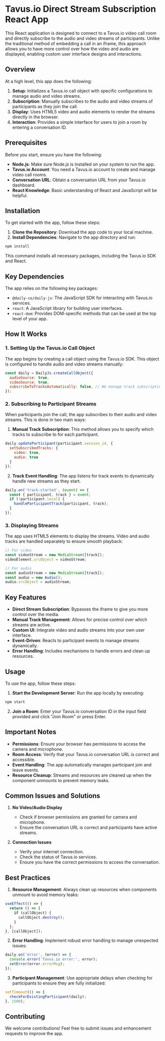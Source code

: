# Tavus.io Direct Stream Subscription React App

This React application is designed to connect to a Tavus.io video call room and directly subscribe to the audio and video streams of participants. Unlike the traditional method of embedding a call in an iframe, this approach allows you to have more control over how the video and audio are displayed, enabling custom user interface designs and interactions.

## Overview

At a high level, this app does the following:

1. **Setup**: Initializes a Tavus.io call object with specific configurations to manage audio and video streams.
2. **Subscription**: Manually subscribes to the audio and video streams of participants as they join the call.
3. **Display**: Uses HTML5 video and audio elements to render the streams directly in the browser.
4. **Interaction**: Provides a simple interface for users to join a room by entering a conversation ID.

## Prerequisites

Before you start, ensure you have the following:

- **Node.js**: Make sure Node.js is installed on your system to run the app.
- **Tavus.io Account**: You need a Tavus.io account to create and manage video call rooms.
- **Conversation URL**: Obtain a conversation URL from your Tavus.io dashboard.
- **React Knowledge**: Basic understanding of React and JavaScript will be helpful.

## Installation

To get started with the app, follow these steps:

1. **Clone the Repository**: Download the app code to your local machine.
2. **Install Dependencies**: Navigate to the app directory and run:
```bash
npm install
```
This command installs all necessary packages, including the Tavus.io SDK and React.

## Key Dependencies

The app relies on the following key packages:

- `@daily-co/daily-js`: The JavaScript SDK for interacting with Tavus.io services.
- `react`: A JavaScript library for building user interfaces.
- `react-dom`: Provides DOM-specific methods that can be used at the top level of your app.

## How It Works

### 1. Setting Up the Tavus.io Call Object

The app begins by creating a call object using the Tavus.io SDK. This object is configured to handle audio and video streams manually:

```javascript
const daily = DailyJs.createCallObject({
  audioSource: true,
  videoSource: true,
  subscribeToTracksAutomatically: false, // We manage track subscriptions manually
});
```

### 2. Subscribing to Participant Streams

When participants join the call, the app subscribes to their audio and video streams. This is done in two main ways:

1. **Manual Track Subscription**: This method allows you to specify which tracks to subscribe to for each participant.
```javascript
daily.updateParticipant(participant.session_id, {
  setSubscribedTracks: {
    video: true,
    audio: true
  }
});
```

2. **Track Event Handling**: The app listens for track events to dynamically handle new streams as they start.
```javascript
daily.on('track-started', (event) => {
  const { participant, track } = event;
  if (!participant.local) {
    handleParticipantTrack(participant, track);
  }
});
```

### 3. Displaying Streams

The app uses HTML5 elements to display the streams. Video and audio tracks are handled separately to ensure smooth playback:

```javascript
// For video
const videoStream = new MediaStream([track]);
videoElement.srcObject = videoStream;

// For audio
const audioStream = new MediaStream([track]);
const audio = new Audio();
audio.srcObject = audioStream;
```

## Key Features

- **Direct Stream Subscription**: Bypasses the iframe to give you more control over the media.
- **Manual Track Management**: Allows for precise control over which streams are active.
- **Custom UI**: Integrate video and audio streams into your own user interface.
- **Event-Driven**: Reacts to participant events to manage streams dynamically.
- **Error Handling**: Includes mechanisms to handle errors and clean up resources.

## Usage

To use the app, follow these steps:

1. **Start the Development Server**: Run the app locally by executing:
```bash
npm start
```

2. **Join a Room**: Enter your Tavus.io conversation ID in the input field provided and click "Join Room" or press Enter.

## Important Notes

- **Permissions**: Ensure your browser has permissions to access the camera and microphone.
- **Room Access**: Verify that your Tavus.io conversation URL is correct and accessible.
- **Event Handling**: The app automatically manages participant join and leave events.
- **Resource Cleanup**: Streams and resources are cleaned up when the component unmounts to prevent memory leaks.

## Common Issues and Solutions

1. **No Video/Audio Display**
   - Check if browser permissions are granted for camera and microphone.
   - Ensure the conversation URL is correct and participants have active streams.

2. **Connection Issues**
   - Verify your internet connection.
   - Check the status of Tavus.io services.
   - Ensure you have the correct permissions to access the conversation.

## Best Practices

1. **Resource Management**: Always clean up resources when components unmount to avoid memory leaks:
```javascript
useEffect(() => {
  return () => {
    if (callObject) {
      callObject.destroy();
    }
  };
}, [callObject]);
```

2. **Error Handling**: Implement robust error handling to manage unexpected issues:
```javascript
daily.on('error', (error) => {
  console.error('Tavus.io error:', error);
  setError(error.errorMsg);
});
```

3. **Participant Management**: Use appropriate delays when checking for participants to ensure they are fully initialized:
```javascript
setTimeout(() => {
  checkForExistingParticipant(daily);
}, 1500);
```

## Contributing

We welcome contributions! Feel free to submit issues and enhancement requests to improve the app. 